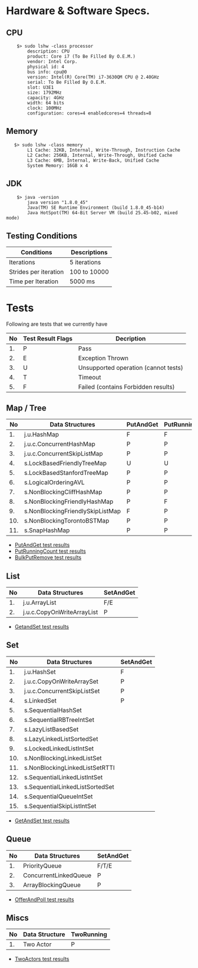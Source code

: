 # Hardware & Software Specs.

## CPU
```
    $> sudo lshw -class processor
        description: CPU
        product: Core i7 (To Be Filled By O.E.M.)
        vendor: Intel Corp.
        physical id: 4
        bus info: cpu@0
        version: Intel(R) Core(TM) i7-3630QM CPU @ 2.40GHz
        serial: To Be Filled By O.E.M.
        slot: U3E1
        size: 1792MHz
        capacity: 4GHz
        width: 64 bits
        clock: 100MHz
        configuration: cores=4 enabledcores=4 threads=8
```

## Memory
```
   $> sudo lshw -class memory
        L1 Cache: 32KB, Internal, Write-Through, Instruction Cache
        L2 Cache: 256KB, Internal, Write-Through, Unified Cache
        L3 Cache: 6MB, Internal, Write-Back, Unified Cache
        System Memory: 16GB x 4
```


## JDK
```
    $> java -version
        java version "1.8.0_45"
        Java(TM) SE Runtime Environment (build 1.8.0_45-b14)
        Java HotSpot(TM) 64-Bit Server VM (build 25.45-b02, mixed mode)
```

## Testing Conditions
Conditions                        | Descriptions
--------------------------------- | -------------
Iterations                        |  5 iterations
Strides per iteration             |  100 to 10000
Time per Iteration                |  5000 ms

# Tests
Following are tests that we currently have 

No   | Test Result Flags    |   Decription 
---- | -------------------- | -----------------------------------------------
1.   |    P                 |   Pass
2.   |    E                 |   Exception Thrown
3.   |    U                 |   Unsupported operation (cannot tests)
4.   |    T                 |   Timeout
5.   |    F                 |   Failed (contains Forbidden results)


## Map / Tree

No    | Data Structures                          |  PutAndGet  |  PutRunningCount  |  BulkPutRemove 
----- | ---------------------------------------- | ----------- | ----------------- | ---------------
1.    | j.u.HashMap                              |    F        |    F              |    F/T
2.    | j.u.c.ConcurrentHashMap                  |    P        |    P              |    P
3.    | j.u.c.ConcurrentSkipListMap              |    P        |    P              |    P
4.    | s.LockBasedFriendlyTreeMap               |    U        |    U              |    U
5.    | s.LockBasedStanfordTreeMap               |    P        |    P              |    P
6.    | s.LogicalOrderingAVL                     |    P        |    P              |    P
7.    | s.NonBlockingCliffHashMap                |    P        |    P              |    P
8.    | s.NonBlockingFriendlyHashMap             |    P        |    F              |    F
9.    | s.NonBlockingFriendlySkipListMap         |    F        |    P              |    T
10.   | s.NonBlockingTorontoBSTMap               |    P        |    P              |    P
11.   | s.SnapHashMap                            |    P        |    P              |    P

- [PutAndGet test results](results/map/PutAndGet_Test.md)
- [PutRunningCount test results](results/map/PutRunningCount_Test.md)
- [BulkPutRemove test results](results/map/BulkPutRemove_Test.md)

## List

No    | Data Structures                          |  SetAndGet  
----- | ---------------------------------------- | -----------
1.    | j.u.ArrayList                            |   F/E
2.    | j.u.c.CopyOnWriteArrayList               |   P

- [GetandSet test results](results/list/GetAndSet_Test.md)


## Set
No    | Data Structures                          |  SetAndGet  
----- | ---------------------------------------- | -----------
1.    | j.u.HashSet                              |   F
2.    | j.u.c.CopyOnWriteArraySet                |   P
3.    | j.u.c.ConcurrentSkipListSet              |   P
4.    | s.LinkedSet                              |   P
5.    | s.SequentialHashSet                      |
6.    | s.SequentialRBTreeIntSet                 |
7.    | s.LazyListBasedSet                       |
8.    | s.LazyLinkedListSortedSet                |
9.    | s.LockedLinkedListIntSet                 |
10.   | s.NonBlockingLinkedListSet               |
11.   | s.NonBlockingLinkedListSetRTTI           |
12.   | s.SequentialLinkedListIntSet             |
13.   | s.SequentialLinkedListSortedSet          |
14.   | s.SequentialQueueIntSet                  |
15.   | s.SequentialSkipListIntSet               |

- [GetAndSet test results](results/set/GetAndSet_Test.md)

## Queue
No    | Data Structures                          |  SetAndGet  
----- | ---------------------------------------- | -----------
1.    | PriorityQueue                            |   F/T/E
2.    | ConcurrentLinkedQueue                    |   P
3.    | ArrayBlockingQueue                       |   P

- [OfferAndPoll test results](results/queue/OfferAndPoll_Test.md)

## Miscs
No   |  Data Structure                           |  TwoRunning
---- | ----------------------------------------- | -------------
1.   |  Two Actor                                |   P

- [TwoActors test results](results/misc/Actors_TwoRunning_Test.md)


